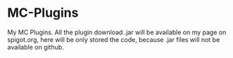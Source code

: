 # MC-Plugins
My MC Plugins.
All the plugin download .jar will be available on my page on spigot.org, here will be only stored the code, because .jar files will not be available on github.
